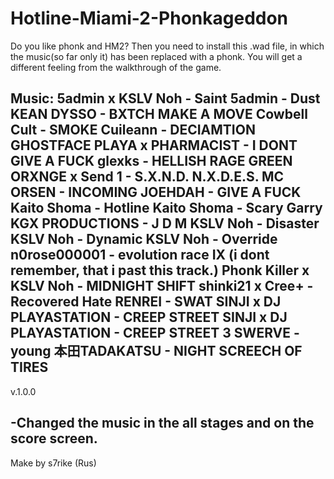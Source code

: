 # Hotline-Miami-2-Phonkageddon
Do you like phonk and HM2? Then you need to install this .wad file, in which the music(so far only it) has been replaced with a phonk. You will get a different feeling from the walkthrough of the game.

Music:
5admin x KSLV Noh - Saint
5admin - Dust
KEAN DYSSO - BXTCH MAKE A MOVE
Cowbell Cult - SMOKE
Cuileann - DECIAMTION
GHOSTFACE PLAYA x PHARMACIST - I DONT GIVE A FUCK
glexks - HELLISH RAGE
GREEN ORXNGE x Send 1 - S.X.N.D. N.X.D.E.S.
MC ORSEN - INCOMING
JOEHDAH - GIVE A FUCK
Kaito Shoma - Hotline
Kaito Shoma - Scary Garry
KGX PRODUCTIONS - J D M
KSLV Noh - Disaster
KSLV Noh - Dynamic
KSLV Noh - Override
n0rose000001 - evolution race IX (i dont remember, that i past this track.)
Phonk Killer x KSLV Noh - MIDNIGHT SHIFT
shinki21 x Cree+ - Recovered Hate
RENREI - SWAT
SINJI x DJ PLAYASTATION - CREEP STREET
SINJI x DJ PLAYASTATION - CREEP STREET 3
SWERVE - young
本田TADAKATSU - NIGHT SCREECH OF TIRES
-----------------------------------------------------------------------
v.1.0.0

-Changed the music in the all stages and on the score screen.
-----------------------------------------------------------------------

Make by s7rike (Rus)
